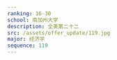 ```yaml
---
ranking: 16-30
school: 南加州大学
description: 全美第二十二
src: /assets/offer_update/119.jpg
major: 经济学
sequence: 119
---
```


